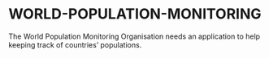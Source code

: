 # WORLD-POPULATION-MONITORING
The World Population Monitoring Organisation needs an application to help keeping track of countries’ populations.
